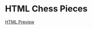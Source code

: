 # HTML Chess Pieces

[HTML Preview](https://htmlpreview.github.io/?https://github.com/Michaelangel007/chess_pieces_html/master/index.html)

